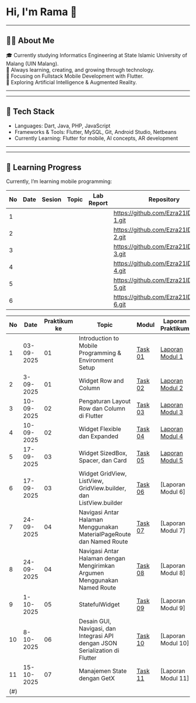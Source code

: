 # Hi, I'm Rama 👋

---
##  👨‍🎓 About Me
🎓 Currently studying Informatics Engineering at State Islamic University of Malang (UIN Malang).  
🌱 Always learning, creating, and growing through technology.  
📱 Focusing on Fullstack Mobile Development with Flutter.  
🤖 Exploring Artificial Intelligence & Augmented Reality. 

---

---
##  🚀 Tech Stack
- Languages: Dart, Java, PHP, JavaScript  
- Frameworks & Tools: Flutter, MySQL, Git, Android Studio, Netbeans
- Currently Learning: Flutter for mobile, AI concepts, AR development

---

---
##  📘 Learning Progress

Currently, I’m learning mobile programming:


| No | Date | Sesion | Topic | Lab Report | Repository |
|----|------|--------|-------|------------|------------|
|   1 |      |        |       |            |      https://github.com/Ezra21ID/Modul-1.git     |
|   2 |      |        |       |            |       https://github.com/Ezra21ID/modul-2.git     |
|   3 |      |        |       |            |     https://github.com/Ezra21ID/modul-3.git       |
|   4 |      |        |       |            |       https://github.com/Ezra21ID/modul-4.git     |
|   5 |      |        |       |            |       https://github.com/Ezra21ID/modul-5.git     |
|   6 |      |        |       |            |       https://github.com/Ezra21ID/modul-6.git     |

| No | Date       | Praktikum ke | Topic                                      | Modul	     | Laporan Praktikum     |
|----|------------|---------|--------------------------------------------|------------|----------|
| 1  | 03-09-2025 | 01      | Introduction to Mobile Programming & Environment Setup | [Task 01](https://github.com/Ezra21ID/Modul-1.git ) | [Laporan Modul 1](https://drive.google.com/file/d/1D9olQua29sb94bNs12HwqaTo6hYwVpIp/view?usp=sharing) |
| 2  | 3-09-2025 | 01      | Widget Row and Column       | [Task 02](https://github.com/Ezra21ID/modul-2.git ) | [Laporan Modul 2](https://drive.google.com/file/d/1M4utnTtmWTm16zQrg5nJ99xhgj0aTZwK/view?usp=sharing) |
| 3  | 10-09-2025 | 02      | Pengaturan Layout Row dan Column di Flutter       | [Task 03](https://github.com/Ezra21ID/modul-3.git ) | [Laporan Modul 3](https://drive.google.com/file/d/1_pOsf7boWFPybRHWx-buge0mw7YJB7rg/view?usp=sharing) |
| 4  | 10-09-2025 | 02      | Widget Flexible dan Expanded        | [Task 04](https://github.com/Ezra21ID/modul-4.git) | [Laporan Modul 4](https://drive.google.com/file/d/1A-PG9e4nZhGNT3kKGOoerxYbF9C2bYsx/view?usp=sharing) |
| 5  | 17-09-2025 | 03      | Widget SizedBox, Spacer, dan Card       | [Task 05](https://github.com/Ezra21ID/modul-5.git) | [Laporan Modul 5](https://drive.google.com/file/d/12PsEWhgro4Q05cox-y8wDUfYC7BH_LJO/view?usp=sharing) |
| 6  | 17-09-2025 | 03     | Widget GridView, ListView, GridView.builder, dan ListView.builder        | [Task 06](https://github.com/Ezra21ID/modul-6.git) | [Laporan Modul 6]
| 7  | 24-09-2025 | 04     | Navigasi Antar Halaman Menggunakan MaterialPageRoute dan Named Route        | [Task 07](#) | [Laporan Modul 7]
| 8  | 24-09-2025 | 04     | Navigasi Antar Halaman dengan Mengirimkan Argumen Menggunakan Named Route        | [Task 08](#) | [Laporan Modul 8]
| 9  | 1-10-2025 | 05     | StatefulWidget        | [Task 09](#) | [Laporan Modul 9]
| 10  | 8-10-2025 | 06     | Desain GUI, Navigasi, dan Integrasi API dengan JSON Serialization di Flutter        | [Task 10](#) | [Laporan Modul 10]
| 11  | 15-10-2025 | 07     | Manajemen State dengan GetX      | [Task 11](#) | [Laporan Modul 11]
(#) |
